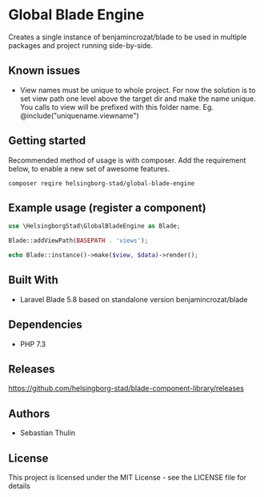 Global Blade Engine
================

Creates a single instance of benjamincrozat/blade to be used in multiple packages and project running side-by-side. 

## Known issues
- View names must be unique to whole project. For now the solution is to set view path one level above the target dir and make the name unique. You calls to view will be prefixed with this folder name. Eg. @include("uniquename.viewname")

## Getting started
Recommended method of usage is with composer. Add the requirement below, to enable a new set of awesome features. 

```
composer reqire helsingborg-stad/global-blade-engine
```

## Example usage (register a component)
```php
use \HelsingborgStad\GlobalBladeEngine as Blade;  

Blade::addViewPath(BASEPATH . 'views');

echo Blade::instance()->make($view, $data)->render();
```

## Built With 
- Laravel Blade 5.8 based on standalone version benjamincrozat/blade

## Dependencies
- PHP 7.3

## Releases

https://github.com/helsingborg-stad/blade-component-library/releases

## Authors

- Sebastian Thulin 

## License 

This project is licensed under the MIT License - see the LICENSE file for details